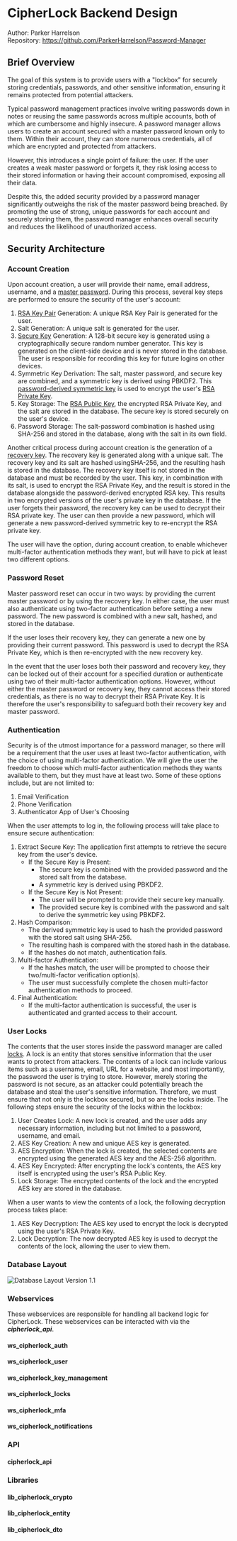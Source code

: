 # CipherLock Backend Design

Author: Parker Harrelson  
Repository: https://github.com/ParkerHarrelson/Password-Manager

## Brief Overview

The goal of this system is to provide users with a "lockbox" for securely storing credentials, passwords, and other sensitive information, ensuring it remains protected from potential attackers.

Typical password management practices involve writing passwords down in notes or reusing the same passwords across multiple accounts, both of which are cumbersome and highly insecure. A password manager allows users to create an account secured with a master password known only to them. Within their account, they can store numerous credentials, all of which are encrypted and protected from attackers.

However, this introduces a single point of failure: the user. If the user creates a weak master password or forgets it, they risk losing access to their stored information or having their account compromised, exposing all their data.

Despite this, the added security provided by a password manager significantly outweighs the risk of the master password being breached. By promoting the use of strong, unique passwords for each account and securely storing them, the password manager enhances overall security and reduces the likelihood of unauthorized access.

## Security Architecture


### Account Creation

Upon account creation, a user will provide their name, email address, username, and a [master password](definitions.md#master-password). During this process, several key steps are performed to ensure the security of the user's account:

1. [RSA Key Pair](definitions.md#rsa-key-pair) Generation: A unique RSA Key Pair is generated for the user.
2. Salt Generation: A unique salt is generated for the user.
3. [Secure Key](definitions.md#secure-key) Generation: A 128-bit secure key is generated using a cryptographically secure random number generator. This key is generated on the client-side device and is never stored in the database. The user is responsible for recording this key for future logins on other devices.
4. Symmetric Key Derivation: The salt, master password, and secure key are combined, and a symmetric key is derived using PBKDF2. This [password-derived symmetric key](definitions.md#password-derived-symmetric-key) is used to encrypt the user's [RSA Private Key](definitions.md#rsa-private-key).
5. Key Storage: The [RSA Public Key](definitions.md#rsa-public-key), the encrypted RSA Private Key, and the salt are stored in the database. The secure key is stored securely on the user's device.
6. Password Storage: The salt-password combination is hashed using SHA-256 and stored in the database, along with the salt in its own field.

Another critical process during account creation is the generation of a [recovery key](definitions.md#recovery-key). The recovery key is generated along with a unique salt. The recovery key and its salt are hashed usingSHA-256, and the resulting hash is stored in the database. The recovery key itself is not stored in the database and must be recorded by the user. This key, in combination with its salt, is used to encrypt the RSA Private Key, and the result is stored in the database alongside the password-derived encrypted RSA key. This results in two encrypted versions of the user's private key in the database. If the user forgets their password, the recovery key can be used to decrypt their RSA private key. The user can then provide a new password, which will generate a new password-derived symmetric key to re-encrypt the RSA private key.

The user will have the option, during account creation, to enable whichever multi-factor authentication methods they want, but will have to pick at least two different options.

### Password Reset

Master password reset can occur in two ways: by providing the current master password or by using the recovery key. In either case, the user must also authenticate using two-factor authentication before setting a new password. The new password is combined with a new salt, hashed, and stored in the database.

If the user loses their recovery key, they can generate a new one by providing their current password. This password is used to decrypt the RSA Private Key, which is then re-encrypted with the new recovery key.

In the event that the user loses both their password and recovery key, they can be locked out of their account for a specified duration or authenticate using two of their multi-factor authentication options. However, without either the master password or recovery key, they cannot access their stored credentials, as there is no way to decrypt their RSA Private Key. It is therefore the user's responsibility to safeguard both their recovery key and master password.

### Authentication

Security is of the utmost importance for a password manager, so there will be a requirement that the user uses at least two-factor authentication, with the choice of using multi-factor authentication. We will give the user the freedom to choose which multi-factor authentication methods they wants available to them, but they must have at least two. Some of these options include, but are not limited to:

1. Email Verification
2. Phone Verification
4. Authenticator App of User's Choosing

When the user attempts to log in, the following process will take place to ensure secure authentication:

1. Extract Secure Key: The application first attempts to retrieve the secure key from the user's device.
    * If the Secure Key is Present:
        * The secure key is combined with the provided password and the stored salt from the database.
        * A symmetric key is derived using PBKDF2.
    * If the Secure Key is Not Present:
        * The user will be prompted to provide their secure key manually.
        * The provided secure key is combined with the password and salt to derive the symmetric key using PBKDF2.
2. Hash Comparison:
    * The derived symmetric key is used to hash the provided password with the stored salt using SHA-256.
    * The resulting hash is compared with the stored hash in the database.
    * If the hashes do not match, authentication fails.
3. Multi-factor Authentication:
    * If the hashes match, the user will be prompted to choose their two/multi-factor verification option(s).
    * The user must successfully complete the chosen multi-factor authentication methods to proceed.
4. Final Authentication:
    * If the multi-factor authentication is successful, the user is authenticated and granted access to their account.

### User Locks

The contents that the user stores inside the password manager are called [locks](definitions.md#lock). A lock is an entity that stores sensitive information that the user wants to protect from attackers. The contents of a lock can include various items such as a username, email, URL for a website, and most importantly, the password the user is trying to store. However, merely storing the password is not secure, as an attacker could potentially breach the database and steal the user's sensitive information. Therefore, we must ensure that not only is the lockbox secured, but so are the locks inside. The following steps ensure the security of the locks within the lockbox:

1. User Creates Lock: A new lock is created, and the user adds any necessary information, including but not limited to a password, username, and email.
2. AES Key Creation: A new and unique AES key is generated.
3. AES Encryption: When the lock is created, the selected contents are encrypted using the generated AES key and the AES-256 algorithm.
4. AES Key Encrypted: After encrypting the lock's contents, the AES key itself is encrypted using the user's RSA Public Key.
5. Lock Storage: The encrypted contents of the lock and the encrypted AES key are stored in the database.

When a user wants to view the contents of a lock, the following decryption process takes place:

1. AES Key Decryption: The AES key used to encrypt the lock is decrypted using the user's RSA Private Key.
2. Lock Decryption: The now decrypted AES key is used to decrypt the contents of the lock, allowing the user to view them.

### Database Layout

![Database Layout Version 1.1](../database/CipherLock%20Database%20ERR%20Design%201.1.png)

### Webservices

These webservices are responsible for handling all backend logic for CipherLock. These webservices can be interacted with via the ***cipherlock_api***.

#### ws_cipherlock_auth

#### ws_cipherlock_user

#### ws_cipherlock_key_management

#### ws_cipherlock_locks

#### ws_cipherlock_mfa

#### ws_cipherlock_notifications

### API

#### cipherlock_api

### Libraries

#### lib_cipherlock_crypto

#### lib_cipherlock_entity

#### lib_cipherlock_dto
